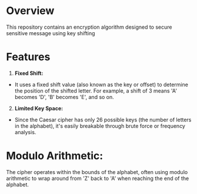 # Overview
This repository contains an encryption algorithm designed to secure sensitive message using key shifting 

# Features
1. **Fixed Shift:**
- It uses a fixed shift value (also known as the key or offset) to determine the position of the shifted letter. For example, a shift of 3 means 'A' becomes 'D', 'B' becomes 'E', and so on.
2. **Limited Key Space:**
- Since the Caesar cipher has only 26 possible keys (the number of letters in the alphabet), it's easily breakable through brute force or frequency analysis.

# Modulo Arithmetic:
The cipher operates within the bounds of the alphabet, often using modulo arithmetic to wrap around from 'Z' back to 'A' when reaching the end of the alphabet.
